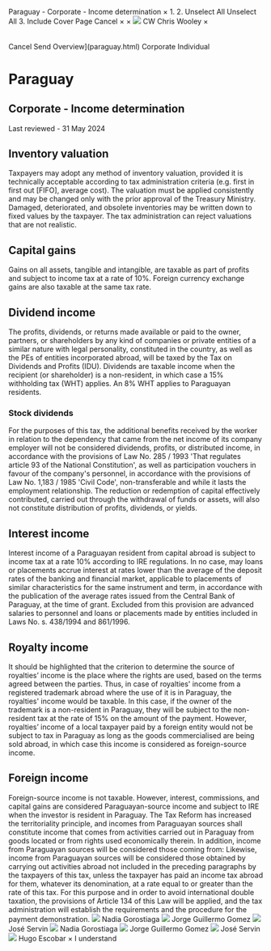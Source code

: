 Paraguay - Corporate - Income determination
×
1.
2.
Unselect All
Unselect All
3.
Include Cover Page
Cancel
×
×
![](-/media/world-wide-tax-summaries/attachments/global---chris-wooley.ashx%3Frev=ac5e5f3223b34096b1afc2a6009c7320&revision=ac5e5f32-23b3-4096-b1af-c2a6009c7320&hash=859B7ADC84DC2CBEC9760E9E6EE7DE6D0A8BFCDF)
CW
Chris Wooley
×
######
Cancel
Send
Overview](paraguay.html)
Corporate
Individual
# Paraguay
## Corporate - Income determination
Last reviewed - 31 May 2024
## Inventory valuation
Taxpayers may adopt any method of inventory valuation, provided it is technically acceptable according to tax administration criteria (e.g. first in first out [FIFO], average cost). The valuation must be applied consistently and may be changed only with the prior approval of the Treasury Ministry.
Damaged, deteriorated, and obsolete inventories may be written down to fixed values by the taxpayer. The tax administration can reject valuations that are not realistic.
## Capital gains
Gains on all assets, tangible and intangible, are taxable as part of profits and subject to income tax at a rate of 10%. Foreign currency exchange gains are also taxable at the same tax rate.
## Dividend income
The profits, dividends, or returns made available or paid to the owner, partners, or shareholders by any kind of companies or private entities of a similar nature with legal personality, constituted in the country, as well as the PEs of entities incorporated abroad, will be taxed by the Tax on Dividends and Profits (IDU).
Dividends are taxable income when the recipient (or shareholder) is a non-resident, in which case a 15% withholding tax (WHT) applies. An 8% WHT applies to Paraguayan residents.
### Stock dividends
For the purposes of this tax, the additional benefits received by the worker in relation to the dependency that came from the net income of its company employer will not be considered dividends, profits, or distributed income, in accordance with the provisions of Law No. 285 / 1993 'That regulates article 93 of the National Constitution', as well as participation vouchers in favour of the company's personnel, in accordance with the provisions of Law No. 1,183 / 1985 'Civil Code', non-transferable and while it lasts the employment relationship.
The reduction or redemption of capital effectively contributed, carried out through the withdrawal of funds or assets, will also not constitute distribution of profits, dividends, or yields.
## Interest income
Interest income of a Paraguayan resident from capital abroad is subject to income tax at a rate 10% according to IRE regulations.
In no case, may loans or placements accrue interest at rates lower than the average of the deposit rates of the banking and financial market, applicable to placements of similar characteristics for the same instrument and term, in accordance with the publication of the average rates issued from the Central Bank of Paraguay, at the time of grant. Excluded from this provision are advanced salaries to personnel and loans or placements made by entities included in Laws No. s. 438/1994 and 861/1996.
## Royalty income
It should be highlighted that the criterion to determine the source of royalties’ income is the place where the rights are used, based on the terms agreed between the parties. Thus, in case of royalties' income from a registered trademark abroad where the use of it is in Paraguay, the royalties' income would be taxable. In this case, if the owner of the trademark is a non-resident in Paraguay, they will be subject to the non-resident tax at the rate of 15% on the amount of the payment.
However, royalties’ income of a local taxpayer paid by a foreign entity would not be subject to tax in Paraguay as long as the goods commercialised are being sold abroad, in which case this income is considered as foreign-source income.
## Foreign income
Foreign-source income is not taxable. However, interest, commissions, and capital gains are considered Paraguayan-source income and subject to IRE when the investor is resident in Paraguay.
The Tax Reform has increased the territoriality principle, and incomes from Paraguayan sources shall constitute income that comes from activities carried out in Paraguay from goods located or from rights used economically therein. In addition, income from Paraguayan sources will be considered those coming from:
Likewise, income from Paraguayan sources will be considered those obtained by carrying out activities abroad not included in the preceding paragraphs by the taxpayers of this tax, unless the taxpayer has paid an income tax abroad for them, whatever its denomination, at a rate equal to or greater than the rate of this tax. For this purpose and in order to avoid international double taxation, the provisions of Article 134 of this Law will be applied, and the tax administration will establish the requirements and the procedure for the payment demonstration.
![](-/media/world-wide-tax-summaries/attachments/paraguay---nadia-gorostiaga.ashx%3Frev=240b049ad16c463fadfe9bc042708b5a&revision=240b049a-d16c-463f-adfe-9bc042708b5a&hash=E233E82335577CDC9E3B619103A6899FD03BDFC3)
Nadia Gorostiaga
![](-/media/world-wide-tax-summaries/paraguayjorge-guillermo-gomezparaguay--jorge-gomezjpg20240627094612455.ashx%3Frev=ebd586e19f20410091ab7f342fd050e6&revision=ebd586e1-9f20-4100-91ab-7f342fd050e6&hash=F2F09E7ADEBB087715B2FE06AA0FBD443F754AAF)
Jorge Guillermo Gomez
![](-/media/world-wide-tax-summaries/paraguayjose-servinparaguay--jose-servinjpg20240416103127074.ashx%3Frev=ab7f11adcdb94373baa6d5340dcb9b75&revision=ab7f11ad-cdb9-4373-baa6-d5340dcb9b75&hash=43B868A45F7FEF42AD070FBD5AD5028BB82448A0)
José Servin
![](-/media/world-wide-tax-summaries/attachments/paraguay---nadia-gorostiaga.ashx%3Frev=240b049ad16c463fadfe9bc042708b5a&revision=240b049a-d16c-463f-adfe-9bc042708b5a&hash=E233E82335577CDC9E3B619103A6899FD03BDFC3)
Nadia Gorostiaga
![](-/media/world-wide-tax-summaries/paraguayjorge-guillermo-gomezparaguay--jorge-gomezjpg20240627094612455.ashx%3Frev=ebd586e19f20410091ab7f342fd050e6&revision=ebd586e1-9f20-4100-91ab-7f342fd050e6&hash=F2F09E7ADEBB087715B2FE06AA0FBD443F754AAF)
Jorge Guillermo Gomez
![](-/media/world-wide-tax-summaries/paraguayjose-servinparaguay--jose-servinjpg20240416103127074.ashx%3Frev=ab7f11adcdb94373baa6d5340dcb9b75&revision=ab7f11ad-cdb9-4373-baa6-d5340dcb9b75&hash=43B868A45F7FEF42AD070FBD5AD5028BB82448A0)
José Servin
![](-/media/world-wide-tax-summaries/paraguayhugo-escobarparaguay--hugo-escobarjpg20240416103322204.ashx%3Frev=252b3445a2c144bdb516d5957723643c&revision=252b3445-a2c1-44bd-b516-d5957723643c&hash=D654B901712AAB58BE2854060E05DC7950223FB4)
Hugo Escobar
×
I understand